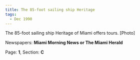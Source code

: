 ```yaml
---  
title: The 85-foot sailing ship Heritage  
tags:  
  - Dec 1990  
---  
```

  
The 85-foot sailing ship Heritage of Miami offers tours. [Photo]  
  
Newspapers: **Miami Morning News or The Miami Herald**  
  
Page: **1**, Section: **C** 
